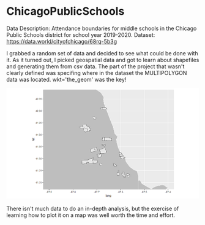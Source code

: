 # ChicagoPublicSchools

Data Description: Attendance boundaries for middle schools in the Chicago Public Schools district for school year 2019-2020.
Dataset: https://data.world/cityofchicago/68rq-5b3g

I grabbed a random set of data and decided to see what could be done with it.  As it turned out, I picked geospatial data and got to learn about shapefiles and generating them from csv data. The part of the project that wasn't clearly defined was specifing where in the dataset the MULTIPOLYGON data was located.  wkt='the_geom' was the key!

![Attendance boundaries for middle schools in the Chicago Public Schools district for school year 2019-2020.](Rplot.png)

There isn't much data to do an in-depth analysis, but the exercise of learning how to plot it on a map was well worth the time and effort.
